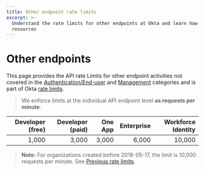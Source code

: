 ```yaml
---
title: Other endpoint rate limits
excerpt: >-
  Understand the rate limits for other endpoints at Okta and learn how to design for efficient use of
  resources
---
```


# Other endpoints

This page provides the API rate Limits for other endpoint activities not covered in the [Authentication/End-user](/docs/reference/rl-global-enduser) and [Management](/docs/reference/rl-global-mgmt) categories and is part of Okta [rate limits](/docs/reference/rate-limits).

> We enforce limits at the individual API endpoint level **as requests per minute**.

| Developer (free) | Developer (paid) | One App    | Enterprise | Workforce Identity |
| ----------------: | ----------------: | ----------: | ----------: | ------------------: |
| 1,000             | 3,000             | 3,000       | 6,000       | 10,000              |

> **Note:** For organizations created before 2018-05-17, the limit is 10,000 requests per minute. See [Previous rate limits](/docs/reference/rl-previous/).
